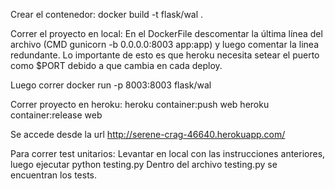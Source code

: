 Crear el contenedor:
docker build -t flask/wal .

Correr el proyecto en local:
En el DockerFile descomentar la última línea del archivo (CMD gunicorn -b 0.0.0.0:8003 app:app)
y luego comentar la linea redundante. Lo importante de esto es que heroku necesita setear el puerto como $PORT debido a que 
cambia en cada deploy.

Luego correr docker run -p 8003:8003 flask/wal

Correr proyecto en heroku:
heroku container:push web
heroku container:release web

Se accede desde la url http://serene-crag-46640.herokuapp.com/

Para correr test unitarios:
Levantar en local con las instrucciones anteriores, luego ejecutar python testing.py
Dentro del archivo testing.py se encuentran los tests.

